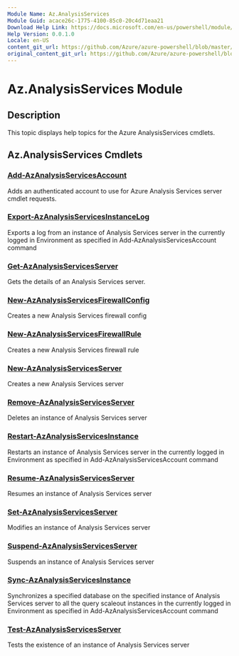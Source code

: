 ```yaml
---
Module Name: Az.AnalysisServices
Module Guid: acace26c-1775-4100-85c0-20c4d71eaa21
Download Help Link: https://docs.microsoft.com/en-us/powershell/module/az.analysisservices
Help Version: 0.0.1.0
Locale: en-US
content_git_url: https://github.com/Azure/azure-powershell/blob/master/src/AnalysisServices/AnalysisServices/help/Az.AnalysisServices.md
original_content_git_url: https://github.com/Azure/azure-powershell/blob/master/src/AnalysisServices/AnalysisServices/help/Az.AnalysisServices.md
---
```


# Az.AnalysisServices Module
## Description
This topic displays help topics for the Azure AnalysisServices cmdlets.

## Az.AnalysisServices Cmdlets
### [Add-AzAnalysisServicesAccount](Add-AzAnalysisServicesAccount.md)
Adds an authenticated account to use for Azure Analysis Services server cmdlet requests.

### [Export-AzAnalysisServicesInstanceLog](Export-AzAnalysisServicesInstanceLog.md)
Exports a log from an instance of Analysis Services server in the currently logged in Environment as specified in Add-AzAnalysisServicesAccount command

### [Get-AzAnalysisServicesServer](Get-AzAnalysisServicesServer.md)
Gets the details of an Analysis Services server.

### [New-AzAnalysisServicesFirewallConfig](New-AzAnalysisServicesFirewallConfig.md)
Creates a new Analysis Services firewall config 

### [New-AzAnalysisServicesFirewallRule](New-AzAnalysisServicesFirewallRule.md)
Creates a new Analysis Services firewall rule

### [New-AzAnalysisServicesServer](New-AzAnalysisServicesServer.md)
Creates a new Analysis Services server

### [Remove-AzAnalysisServicesServer](Remove-AzAnalysisServicesServer.md)
Deletes an instance of Analysis Services server

### [Restart-AzAnalysisServicesInstance](Restart-AzAnalysisServicesInstance.md)
Restarts an instance of Analysis Services server in the currently logged in Environment as specified in Add-AzAnalysisServicesAccount command

### [Resume-AzAnalysisServicesServer](Resume-AzAnalysisServicesServer.md)
Resumes an instance of Analysis Services server

### [Set-AzAnalysisServicesServer](Set-AzAnalysisServicesServer.md)
Modifies  an instance of Analysis Services server

### [Suspend-AzAnalysisServicesServer](Suspend-AzAnalysisServicesServer.md)
Suspends an instance of Analysis Services server

### [Sync-AzAnalysisServicesInstance](Sync-AzAnalysisServicesInstance.md)
Synchronizes a specified database on the specified instance of Analysis Services server to all the query scaleout instances in the currently logged in Environment as specified in Add-AzAnalysisServicesAccount command

### [Test-AzAnalysisServicesServer](Test-AzAnalysisServicesServer.md)
Tests the existence of an instance of Analysis Services server

